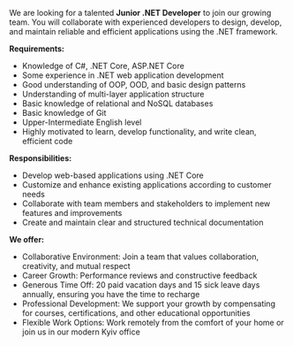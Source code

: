 We are looking for a talented **Junior .NET Developer** to join our growing
team. You will collaborate with experienced developers to design, develop, and
maintain reliable and efficient applications using the .NET framework.

**Requirements:**

  * Knowledge of C#, .NET Core, ASP.NET Core 
  * Some experience in .NET web application development 
  * Good understanding of OOP, OOD, and basic design patterns 
  * Understanding of multi-layer application structure 
  * Basic knowledge of relational and NoSQL databases 
  * Basic knowledge of Git 
  * Upper-Intermediate English level 
  * Highly motivated to learn, develop functionality, and write clean, efficient code 

**Responsibilities:**

  * Develop web-based applications using .NET Core 
  * Customize and enhance existing applications according to customer needs 
  * Collaborate with team members and stakeholders to implement new features and improvements 
  * Create and maintain clear and structured technical documentation 

**We offer:**

  * Collaborative Environment: Join a team that values collaboration, creativity, and mutual respect 
  * Career Growth: Performance reviews and constructive feedback 
  * Generous Time Off: 20 paid vacation days and 15 sick leave days annually, ensuring you have the time to recharge 
  * Professional Development: We support your growth by compensating for courses, certifications, and other educational opportunities 
  * Flexible Work Options: Work remotely from the comfort of your home or join us in our modern Kyiv office